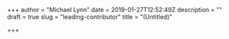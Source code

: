 +++
author = "Michael Lynn"
date = 2019-01-27T12:52:49Z
description = ""
draft = true
slug = "leading-contributor"
title = "(Untitled)"

+++



